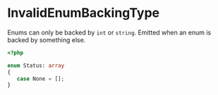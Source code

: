 # InvalidEnumBackingType

Enums can only be backed by `int` or `string`. Emitted when an enum is backed
by something else.

```php
<?php

enum Status: array 
{
   case None = [];
}
```
